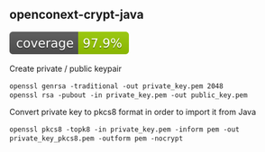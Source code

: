 ## openconext-crypt-java

[![Coverage](.github/badges/jacoco.svg)](https://github.com/OpenConext/openconext-crypt-java/actions/workflows/actions.yml)

Create private / public keypair
```
openssl genrsa -traditional -out private_key.pem 2048
openssl rsa -pubout -in private_key.pem -out public_key.pem
```
Convert private key to pkcs8 format in order to import it from Java
```
openssl pkcs8 -topk8 -in private_key.pem -inform pem -out private_key_pkcs8.pem -outform pem -nocrypt
```
